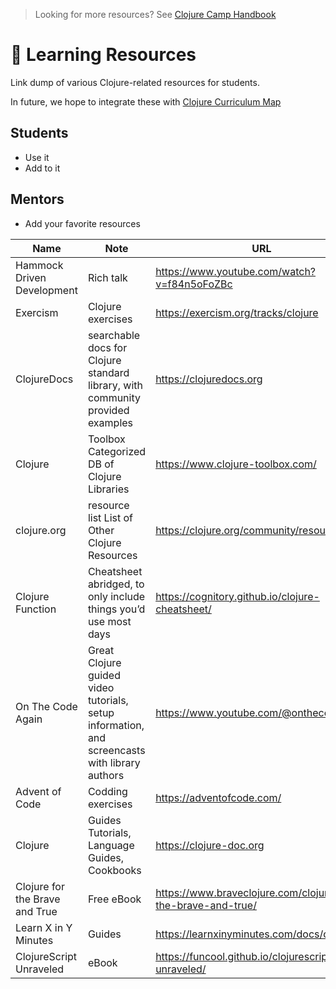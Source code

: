 > Looking for more resources? See [Clojure Camp Handbook](README.md)

# 🔗 Learning Resources

Link dump of various Clojure-related resources for students.

In future, we hope to integrate these with [Clojure Curriculum Map](map.md)

## Students

- Use it
- Add to it

## Mentors

- Add your favorite resources

| Name                           | Note                                                                                          | URL                                                          |
| ------------------------------ | --------------------------------------------------------------------------------------------- | ------------------------------------------------------------ |
| Hammock Driven Development     | Rich talk                                                                                     | https://www.youtube.com/watch?v=f84n5oFoZBc                  |
| Exercism                       | Clojure exercises                                                                             | https://exercism.org/tracks/clojure                          |
| ClojureDocs                    | searchable docs for Clojure standard library, with community provided examples                | https://clojuredocs.org                                      |
| Clojure                        | Toolbox Categorized DB of Clojure Libraries                                                   | https://www.clojure-toolbox.com/                             |
| clojure.org                    | resource list List of Other Clojure Resources                                                 | https://clojure.org/community/resources                      |
| Clojure Function               | Cheatsheet abridged, to only include things you’d use most days                               | https://cognitory.github.io/clojure-cheatsheet/              |
| On The Code Again              | Great Clojure guided video tutorials, setup information, and screencasts with library authors | https://www.youtube.com/@onthecodeagain                      |
| Advent of Code                 | Codding exercises                                                                             | https://adventofcode.com/                                    |
| Clojure                        | Guides Tutorials, Language Guides, Cookbooks                                                  | https://clojure-doc.org                                      |
| Clojure for the Brave and True | Free eBook                                                                                    | https://www.braveclojure.com/clojure-for-the-brave-and-true/ |
| Learn X in Y Minutes           | Guides                                                                                        | https://learnxinyminutes.com/docs/clojure/                   |
| ClojureScript Unraveled        | eBook                                                                                         | https://funcool.github.io/clojurescript-unraveled/           |



